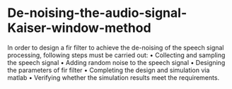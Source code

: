 # De-noising-the-audio-signal-Kaiser-window-method
In order to design a fir filter to achieve the de-noising of the speech signal processing, following steps must be carried out:
  • Collecting and sampling the speech signal
  • Adding random noise to the speech signal
  • Designing the parameters of fir filter
  • Completing the design and simulation via matlab
  • Verifying whether the simulation results meet the requirements.
